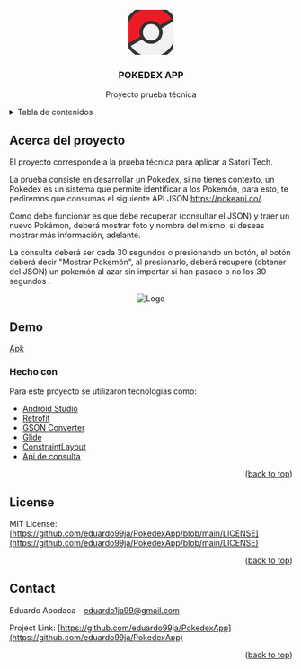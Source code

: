 <div id="top"></div>



<!-- PROJECT LOGO -->
<br />
<div align="center">
  <a href="https://github.com/eduardo99ja/PokedexApp">
    <img src="https://github.com/eduardo99ja/PokedexApp/blob/main/app/src/main/ic_launcher-playstore.png" alt="Logo" width="80" height="80">
  </a>

  <h3 align="center">POKEDEX APP</h3>

  <p align="center">
    Proyecto prueba técnica
   
</div>



<!-- TABLE OF CONTENTS -->
<details>
  <summary>Tabla de contenidos</summary>
  <ol>
    <li>
      <a href="#acerca-del-proyecto">Acerca del proyecto</a>
      <ul>
        <li><a href="#hecho-con">Hecho con</a></li>
      </ul>
    </li>
    <li><a href="#license">License</a></li>
    <li><a href="#contact">Contact</a></li>
    
  </ol>
</details>



<!-- ABOUT THE PROJECT -->
## Acerca del proyecto

El proyecto corresponde a la prueba técnica para aplicar a Satori Tech.

La prueba consiste en desarrollar un Pokedex, si no tienes contexto, un Pokedex es un sistema que permite identificar a los Pokemón, para esto, te pediremos que consumas el siguiente API JSON https://pokeapi.co/. 

Como debe funcionar es que debe recuperar (consultar el JSON) y traer un nuevo Pokémon, deberá mostrar foto y nombre del mismo, si deseas mostrar más información, adelante. 

La consulta deberá ser cada 30 segundos o presionando un botón, el botón deberá decir "Mostrar Pokemón", al presionarlo, deberá recupere (obtener del JSON) un pokemón al azar sin importar si han pasado o no los 30 segundos .

<div align="center">
  <img src="https://res.cloudinary.com/du17vjpcn/image/upload/v1646587265/pokedex_wr9xy9.jpg" alt="Logo" >
</div>

## Demo
<a href="https://github.com/eduardo99ja/PokedexApp/releases/download/v1.0.0/pokedex.apk">Apk</a>


### Hecho con

Para este proyecto se utilizaron tecnologias como:

* [Android Studio](https://developer.android.com/studio)
* [Retrofit](https://square.github.io/retrofit)
* [GSON Converter](https://github.com/square/retrofit/tree/master/retrofit-converters/gson)
* [Glide](https://github.com/bumptech/glide)
* [ConstraintLayout](https://developer.android.com/training/constraint-layout)
* [Api de consulta](https://pokeapi.co/)

<p align="right">(<a href="#top">back to top</a>)</p>






<!-- LICENSE -->
## License

MIT License: [https://github.com/eduardo99ja/PokedexApp/blob/main/LICENSE](https://github.com/eduardo99ja/PokedexApp/blob/main/LICENSE)

<p align="right">(<a href="#top">back to top</a>)</p>



<!-- CONTACT -->
## Contact

Eduardo Apodaca  - eduardo1ja99@gmail.com

Project Link: [https://github.com/eduardo99ja/PokedexApp](https://github.com/eduardo99ja/PokedexApp)

<p align="right">(<a href="#top">back to top</a>)</p>





